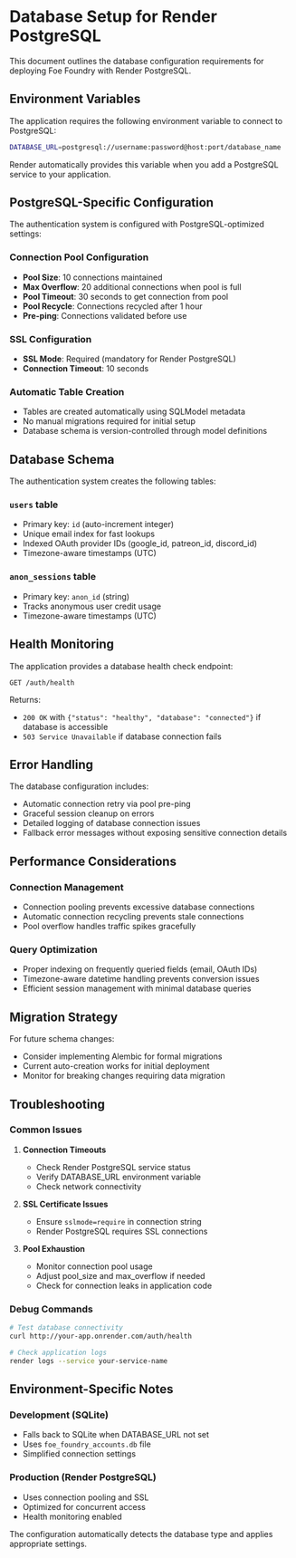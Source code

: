 # Database Setup for Render PostgreSQL

This document outlines the database configuration requirements for deploying Foe Foundry with Render PostgreSQL.

## Environment Variables

The application requires the following environment variable to connect to PostgreSQL:

```bash
DATABASE_URL=postgresql://username:password@host:port/database_name
```

Render automatically provides this variable when you add a PostgreSQL service to your application.

## PostgreSQL-Specific Configuration

The authentication system is configured with PostgreSQL-optimized settings:

### Connection Pool Configuration
- **Pool Size**: 10 connections maintained
- **Max Overflow**: 20 additional connections when pool is full
- **Pool Timeout**: 30 seconds to get connection from pool
- **Pool Recycle**: Connections recycled after 1 hour
- **Pre-ping**: Connections validated before use

### SSL Configuration
- **SSL Mode**: Required (mandatory for Render PostgreSQL)
- **Connection Timeout**: 10 seconds

### Automatic Table Creation
- Tables are created automatically using SQLModel metadata
- No manual migrations required for initial setup
- Database schema is version-controlled through model definitions

## Database Schema

The authentication system creates the following tables:

### `users` table
- Primary key: `id` (auto-increment integer)
- Unique email index for fast lookups
- Indexed OAuth provider IDs (google_id, patreon_id, discord_id)
- Timezone-aware timestamps (UTC)

### `anon_sessions` table  
- Primary key: `anon_id` (string)
- Tracks anonymous user credit usage
- Timezone-aware timestamps (UTC)

## Health Monitoring

The application provides a database health check endpoint:

```
GET /auth/health
```

Returns:
- `200 OK` with `{"status": "healthy", "database": "connected"}` if database is accessible
- `503 Service Unavailable` if database connection fails

## Error Handling

The database configuration includes:
- Automatic connection retry via pool pre-ping
- Graceful session cleanup on errors
- Detailed logging of database connection issues
- Fallback error messages without exposing sensitive connection details

## Performance Considerations

### Connection Management
- Connection pooling prevents excessive database connections
- Automatic connection recycling prevents stale connections
- Pool overflow handles traffic spikes gracefully

### Query Optimization
- Proper indexing on frequently queried fields (email, OAuth IDs)
- Timezone-aware datetime handling prevents conversion issues
- Efficient session management with minimal database queries

## Migration Strategy

For future schema changes:
- Consider implementing Alembic for formal migrations
- Current auto-creation works for initial deployment
- Monitor for breaking changes requiring data migration

## Troubleshooting

### Common Issues

1. **Connection Timeouts**
   - Check Render PostgreSQL service status
   - Verify DATABASE_URL environment variable
   - Check network connectivity

2. **SSL Certificate Issues**
   - Ensure `sslmode=require` in connection string
   - Render PostgreSQL requires SSL connections

3. **Pool Exhaustion**
   - Monitor connection pool usage
   - Adjust pool_size and max_overflow if needed
   - Check for connection leaks in application code

### Debug Commands

```bash
# Test database connectivity
curl http://your-app.onrender.com/auth/health

# Check application logs
render logs --service your-service-name
```

## Environment-Specific Notes

### Development (SQLite)
- Falls back to SQLite when DATABASE_URL not set
- Uses `foe_foundry_accounts.db` file
- Simplified connection settings

### Production (Render PostgreSQL)  
- Uses connection pooling and SSL
- Optimized for concurrent access
- Health monitoring enabled

The configuration automatically detects the database type and applies appropriate settings.